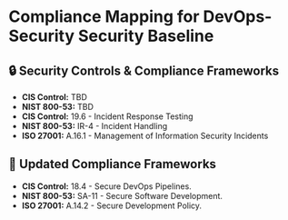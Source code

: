 # Compliance Mapping for DevOps-Security Security Baseline
## 🔒 Security Controls & Compliance Frameworks
- **CIS Control:** TBD
- **NIST 800-53:** TBD
- **CIS Control:** 19.6 - Incident Response Testing
- **NIST 800-53:** IR-4 - Incident Handling
- **ISO 27001:** A.16.1 - Management of Information Security Incidents

## 📜 Updated Compliance Frameworks
- **CIS Control:** 18.4 - Secure DevOps Pipelines.
- **NIST 800-53:** SA-11 - Secure Software Development.
- **ISO 27001:** A.14.2 - Secure Development Policy.
